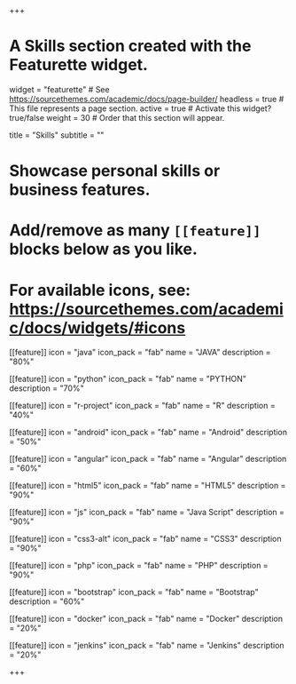 +++
# A Skills section created with the Featurette widget.
widget = "featurette"  # See https://sourcethemes.com/academic/docs/page-builder/
headless = true  # This file represents a page section.
active = true  # Activate this widget? true/false
weight = 30  # Order that this section will appear.

title = "Skills"
subtitle = ""

# Showcase personal skills or business features.
# 
# Add/remove as many `[[feature]]` blocks below as you like.
# 
# For available icons, see: https://sourcethemes.com/academic/docs/widgets/#icons

[[feature]]
  icon = "java"
  icon_pack = "fab"
  name = "JAVA"
  description = "80%"

[[feature]]
  icon = "python"
  icon_pack = "fab"
  name = "PYTHON"
  description = "70%"
  
[[feature]]
  icon = "r-project"
  icon_pack = "fab"
  name = "R"
  description = "40%"

[[feature]]
  icon = "android"
  icon_pack = "fab"
  name = "Android"
  description = "50%"

[[feature]]
  icon = "angular"
  icon_pack = "fab"
  name = "Angular"
  description = "60%" 

[[feature]]
  icon = "html5"
  icon_pack = "fab"
  name = "HTML5"
  description = "90%"

[[feature]]
  icon = "js"
  icon_pack = "fab"
  name = "Java Script"
  description = "90%"

[[feature]]
  icon = "css3-alt"
  icon_pack = "fab"
  name = "CSS3"
  description = "90%"

[[feature]]
  icon = "php"
  icon_pack = "fab"
  name = "PHP"
  description = "90%"

[[feature]]
  icon = "bootstrap"
  icon_pack = "fab"
  name = "Bootstrap"
  description = "60%" 

[[feature]]
  icon = "docker"
  icon_pack = "fab"
  name = "Docker"
  description = "20%" 

[[feature]]
  icon = "jenkins"
  icon_pack = "fab"
  name = "Jenkins"
  description = "20%"
  

+++
